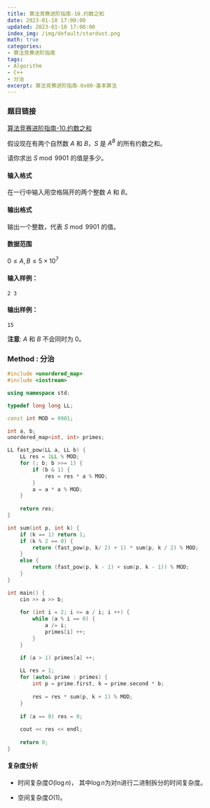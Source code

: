 ```yaml
---
title: 算法竞赛进阶指南-10.约数之和
date: 2023-01-10 17:00:00
updated: 2023-01-10 17:00:00
index_img: /img/default/stardust.png
math: true
categories:
- 算法竞赛进阶指南
tags: 
- Algorithm
- C++
- 分治
excerpt: 算法竞赛进阶指南-0x00-基本算法
---
```


### 题目链接

 [算法竞赛进阶指南-10.约数之和](https://www.acwing.com/problem/content/99/)

假设现在有两个自然数 $A$ 和 $B$，$S$ 是 $A^B$ 的所有约数之和。

请你求出 $S \bmod 9901$ 的值是多少。

#### 输入格式

在一行中输入用空格隔开的两个整数 $A$ 和 $B$。

#### 输出格式

输出一个整数，代表 $S \bmod 9901$ 的值。

#### 数据范围

$0 \le A,B \le 5 \times 10^7$

#### 输入样例：

```
2 3
```

#### 输出样例：

```
15
```

**注意**: $A$ 和 $B$ 不会同时为 $0$。

### Method : 分治

```c++
#include <unordered_map>
#include <iostream>

using namespace std;

typedef long long LL;

const int MOD = 9901;

int a, b;
unordered_map<int, int> primes;

LL fast_pow(LL a, LL b) {
    LL res = 1LL % MOD;
    for (; b; b >>= 1) {
        if (b & 1) {
            res = res * a % MOD;
        }
        a = a * a % MOD;
    }
    
    return res;
}

int sum(int p, int k) {
    if (k == 1) return 1;
    if (k % 2 == 0) {
        return (fast_pow(p, k/ 2) + 1) * sum(p, k / 2) % MOD;
    }
    else {
        return (fast_pow(p, k - 1) + sum(p, k - 1)) % MOD;
    }
}

int main() {
    cin >> a >> b;
    
    for (int i = 2; i <= a / i; i ++) {
        while (a % i == 0) {
            a /= i;
            primes[i] ++;
        }
    }

    if (a > 1) primes[a] ++;
    
    LL res = 1;
    for (auto& prime : primes) {
        int p = prime.first, k = prime.second * b;
        
        res = res * sum(p, k + 1) % MOD;
    }
    
    if (a == 0) res = 0;
    
    cout << res << endl;
    
    return 0;
}
```

#### 复杂度分析

- 时间复杂度${O(\log n)}$， 其中$\log n$为对n进行二进制拆分的时间复杂度。

- 空间复杂度${O(1)}$。